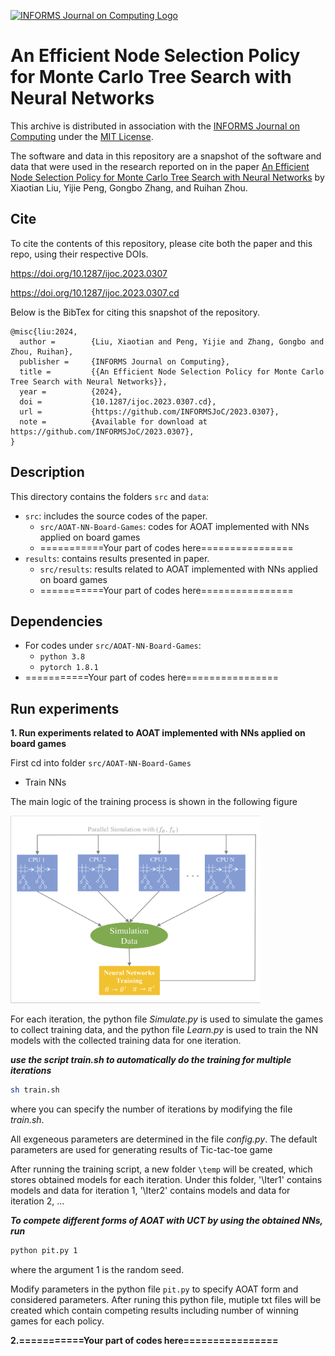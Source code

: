 [![INFORMS Journal on Computing Logo](https://INFORMSJoC.github.io/logos/INFORMS_Journal_on_Computing_Header.jpg)](https://pubsonline.informs.org/journal/ijoc)

# An Efficient Node Selection Policy for Monte Carlo Tree Search with Neural Networks
This archive is distributed in association with the [INFORMS Journal on
Computing](https://pubsonline.informs.org/journal/ijoc) under the [MIT License](LICENSE.txt).

The software and data in this repository are a snapshot of the software and data
that were used in the research reported on in the paper
[An Efficient Node Selection Policy for Monte Carlo Tree Search with Neural Networks](https://doi.org/10.1287/ijoc.2023.0307) by Xiaotian Liu, Yijie Peng, Gongbo Zhang, and Ruihan Zhou.


## Cite

To cite the contents of this repository, please cite both the paper and this repo, using their respective DOIs.

https://doi.org/10.1287/ijoc.2023.0307

https://doi.org/10.1287/ijoc.2023.0307.cd

Below is the BibTex for citing this snapshot of the repository.

```
@misc{liu:2024,
  author =        {Liu, Xiaotian and Peng, Yijie and Zhang, Gongbo and Zhou, Ruihan},
  publisher =     {INFORMS Journal on Computing},
  title =         {{An Efficient Node Selection Policy for Monte Carlo Tree Search with Neural Networks}},
  year =          {2024},
  doi =           {10.1287/ijoc.2023.0307.cd},
  url =           {https://github.com/INFORMSJoC/2023.0307},
  note =          {Available for download at https://github.com/INFORMSJoC/2023.0307},
}  
```

## Description

This directory contains the folders `src` and `data`:
- `src`: includes the source codes of the paper.
  - `src/AOAT-NN-Board-Games`: codes for AOAT implemented with NNs applied on board games
  -  ===========Your part of codes here================
- `results`: contains results presented in paper.
  - `src/results`: results related to AOAT implemented with NNs applied on board games
  - ===========Your part of codes here================

## Dependencies
- For codes under `src/AOAT-NN-Board-Games`:
  - `python 3.8`
  - `pytorch 1.8.1`
-  ===========Your part of codes here================

## Run experiments
**1. Run experiments related to AOAT implemented with NNs applied on board games**

First cd into folder `src/AOAT-NN-Board-Games`

- Train NNs

The main logic of the training process is shown in the following figure

<img src="https://github.com/xiaotianliu01/AOAP-Value-Network-MCTS/blob/master/diagram.png" width="400" height="300">

For each iteration, the python file *Simulate.py* is used to simulate the games to collect training data, and the python file *Learn.py* is used to train the NN models with the collected training data for one iteration.

***use the script *train.sh* to automatically do the training for multiple iterations***
```Bash
sh train.sh
```
where you can specify the number of iterations by modifying the file *train.sh*.

All exgeneous parameters are determined in the file *config.py*. The default parameters are used for generating results of Tic-tac-toe game

After running the training script, a new folder `\temp` will be created, which stores obtained models for each iteration. Under this folder, '\Iter1' contains models and data for iteration 1, '\Iter2' contains models and data for iteration 2, ...

***To compete different forms of AOAT with UCT by using the obtained NNs, run***
```Bash
python pit.py 1
```
where the argument 1 is the random seed.

Modify parameters in the python file `pit.py` to specify AOAT form and considered parameters. After runing this python file, mutiple txt files will be created which contain competing results including number of winning games for each policy. 

**2.===========Your part of codes here================**
